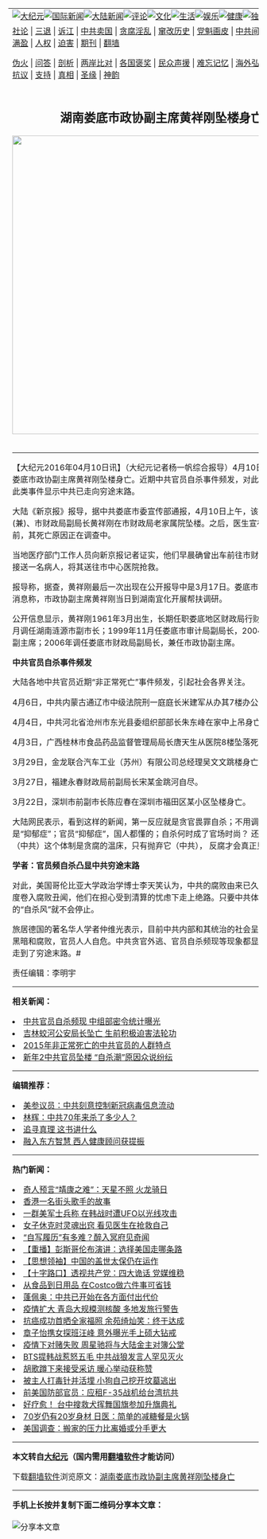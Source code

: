 <a name="1" id="1" target="_blank"></a><span id="1"></span>
<table align=center border="0"><tr><td colspan="2" VALIGN=TOP><a href="https://github.com/jcqvxr322/djy/blob/master/gb/nsc413.md#1"><img src="https://raw.githubusercontent.com/jcqvxr322/www/master/t/djy/1.jpg" title="大纪元"></a><a href="https://github.com/jcqvxr322/djy/blob/master/gb/n24hr.md#1"><img src="https://raw.githubusercontent.com/jcqvxr322/www/master/t/djy/3.jpg" title="国际新闻"></a><a href="https://github.com/jcqvxr322/djy/blob/master/gb/nsc413.md#1"><img src="https://raw.githubusercontent.com/jcqvxr322/www/master/t/djy/4.jpg" title="大陆新闻"></a><a href="https://github.com/jcqvxr322/djy/blob/master/gb/news392.md#1"><img src="https://raw.githubusercontent.com/jcqvxr322/www/master/t/djy/5.jpg" title="评论"></a><a href="https://github.com/jcqvxr322/djy/blob/master/gb/news2007.md#1"><img src="https://raw.githubusercontent.com/jcqvxr322/www/master/t/djy/6.jpg" title="文化"></a><a href="https://github.com/jcqvxr322/djy/blob/master/gb/news2008.md#1"><img src="https://raw.githubusercontent.com/jcqvxr322/www/master/t/djy/7.jpg" title="生活"></a><a href="https://github.com/jcqvxr322/djy/blob/master/gb/ncyule.md#1"><img src="https://raw.githubusercontent.com/jcqvxr322/www/master/t/djy/8.jpg" title="娱乐"></a><a href="https://github.com/jcqvxr322/djy/blob/master/gb/nsc1002.md#1"><img src="https://raw.githubusercontent.com/jcqvxr322/www/master/t/djy/9.jpg" title="健康"><a href="https://github.com/jcqvxr322/djy/blob/master/gb/nf6092.md#1"><img src="https://raw.githubusercontent.com/jcqvxr322/www/master/t/djy/10a.jpg" title="独家"></a><a href="https://github.com/jcqvxr322/djy/blob/master/gb/nf4514.md#1"><img src="https://raw.githubusercontent.com/jcqvxr322/www/master/t/djy/12a.jpg" title="头条"></a></td></tr>
<tr><td colspan="2" VALIGN=TOP><a target="_blank" href="https://github.com/jcqvxr322/djy/blob/master/gb/9p.md#1">社论</a> | <a target="_blank" href="https://github.com/jcqvxr322/djy/blob/master/gb/nf5657.md#1">三退</a> | <a target="_blank" href="https://github.com/jcqvxr322/djy/blob/master/gb/nf6124.md#1">诉江</a> | <a target="_blank" href="https://github.com/jcqvxr322/djy/blob/master/gb/nf1176117.md#1">中共卖国</a> | <a target="_blank" href="https://github.com/jcqvxr322/djy/blob/master/gb/nf5773.md#1">贪腐淫乱</a> | <a target="_blank" href="https://github.com/jcqvxr322/djy/blob/master/gb/nf1176115.md#1">窜改历史</a> | <a target="_blank" href="https://github.com/jcqvxr322/djy/blob/master/gb/nf1176107.md#1">党魁画皮</a> | <a target="_blank" href="https://github.com/jcqvxr322/djy/blob/master/gb/nf1320400.md#1">中共间谍</a> | <a target="_blank" href="https://github.com/jcqvxr322/djy/blob/master/gb/nf1176114.md#1">破坏传统</a> | <a target="_blank" href="https://github.com/jcqvxr322/ntdtv/blob/master/gb/prog447_1.md#1">恶贯满盈</a> | <a target="_blank" href="https://github.com/jcqvxr322/djy/blob/master/gb/ncid278.md#1">人权</a> | <a target="_blank" href="https://github.com/jcqvxr322/djy/blob/master/gb/nf1176111.md#1">迫害</a> | <a target="_blank" href="https://gitlab.com/szzdlab/mh-qikan/blob/master/README.md#1">期刊</a> | <a target="_blank" href="https://github.com/jcqvxr322/www/blob/master/README.md?zsrh#8">翻墙</a></p><p><a target="_blank" href="https://github.com/jcqvxr322/djy/blob/master/gb/nf5562.md#1">伪火</a> | <a target="_blank" href="https://github.com/jcqvxr322/djy/blob/master/gb/nf4378.md#1">问答</a> | <a target="_blank" href="https://github.com/jcqvxr322/djy/blob/master/gb/nf5792.md#1">剖析</a> | <a target="_blank" href="https://github.com/jcqvxr322/djy/blob/master/gb/nf5735.md#1">两岸比对</a> | <a target="_blank" href="https://github.com/jcqvxr322/djy/blob/master/gb/nf6119.md#1">各国褒奖</a> | <a target="_blank" href="https://github.com/jcqvxr322/djy/blob/master/gb/nf6120.md#1">民众声援</a> | <a target="_blank" href="https://github.com/jcqvxr322/djy/blob/master/gb/nf1188594.md#1">难忘记忆</a> | <a target="_blank" href="https://github.com/jcqvxr322/djy/blob/master/gb/nf3180.md#1">海外弘传</a> | <a target="_blank" href="https://github.com/jcqvxr322/djy/blob/master/gb/nf5410.md#1">万人上访</a> | <a target="_blank" href="https://github.com/jcqvxr322/ntdtv/blob/master/gb/prog1530_1.md#1">和平抗议</a> | <a target="_blank" href="https://github.com/jcqvxr322/djy/blob/master/gb/nf4386.md#1">支持</a> | <a target="_blank" href="https://github.com/jcqvxr322/djy/blob/master/gb/nf4389.md#1">真相</a> | <a target="_blank" href="https://github.com/jcqvxr322/djy/blob/master/gb/nf5790.md#1">圣缘</a> | <a target="_blank" href="https://github.com/jcqvxr322/djy/blob/master/gb/nf4786.md#1">神韵</a></td></tr>
<tr><td VALIGN=TOP width="626"><h2 align=center>湖南娄底市政协副主席黄祥刚坠楼身亡</h2>
<img width="600" src="https://i.epochtimes.com/assets/uploads/2020/10/ccp-virus-global-jytj_1200x800-320x200.jpg" />
<h6></h6>
<hr>
	<p>【大纪元2016年04月10日讯】（大纪元记者杨一帆综合报导）4月10日，中共湖南娄底市政协副主席黄祥刚坠楼身亡。近期中共官员<ahref="https://github.com/jcqvxr322/djy/blob/master/gb/tag/%E8%87%AA%E6%9D%80.md#1">自杀</a>事件频发，对此有学者认为，此类事件显示中共已走向穷途末路。</p>
<p>大陆《新京报》报导，据中共娄底市委宣传部通报，4月10日上午，该市政协副主席(兼)、市财政局副局长黄祥刚在市财政局老家属院坠楼。之后，医生宣布其死亡。目前，其死亡原因正在调查中。</p>
<p>当地医疗部门工作人员向新京报记者证实，他们早晨确曾出车前往市财政局老家属院接送一名病人，将其送往市中心医院抢救。</p>
<p>报导称，据查，黄祥刚最后一次出现在公开报导中是3月17日。娄底市经信委发布的消息称，市政协副主席黄祥刚当日到湖南宜化开展帮扶调研。</p>
<p>公开信息显示，黄祥刚1961年3月出生，长期任职娄底地区财政局行财科；1995年8月调任湖南涟源市副市长；1999年11月任娄底市审计局副局长，2004年兼任市政协副主席；2006年调任娄底市财政局副局长，兼任市政协副主席。</p>
<p><strong>中共官员<ahref="https://github.com/jcqvxr322/djy/blob/master/gb/tag/%E8%87%AA%E6%9D%80.md#1">自杀</a>事件频发</strong></p>
<p><span style="line-height: 1.5;">大陆各地中共官员</span><span style="line-height: 1.5;">近期</span><span style="line-height: 1.5;">“非正常死亡”事件频发，引起</span><span style="line-height: 1.5;">社会各界关注。</span></p>
<p>4月6日，中共内蒙古通辽市中级法院刑一庭庭长米建军从办其7楼办公室坠落身亡。</p>
<p>4月4日，中共河北省沧州市东光县委组织部部长朱东峰在家中上吊身亡。</p>
<p>4月3日，广西桂林市食品药品监督管理局局长唐天生从医院8楼坠落死亡。</p>
<p>3月29日，金龙联合汽车工业（苏州）有限公司总经理吴文文跳楼身亡。</p>
<p>3月27日，福建永春财政局前副局长宋某金跳河自尽。</p>
<p>3月22日，深圳市前副巿长陈应春在深圳市福田区某小区坠楼身亡。</p>
<p>大陆网民表示，看到这样的新闻，第一反应就是贪官畏罪自杀；不用调查了，肯定又是“抑郁症”；官员“抑郁症”，国人都懂的；自杀何时成了官场时尚？ 还有网民表示，（中共）这个体制是贪腐的温床，只有抛弃它（中共）， 反腐才会真正见效。</p>
<p><strong>学者：官员频自杀凸显中共穷途末路</strong></p>
<p>对此，美国哥伦比亚大学政治学博士李天笑认为，中共的腐败由来已久，很多官员深度卷入腐败丑闻，他们在担心受到清算的忧虑下走上绝路。只要中共体制存在，官员的“自杀风”就不会停止。</p>
<p>旅居德国的著名华人学者仲维光表示，目前中共内部和其统治的社会呈现从未有过的黑暗和腐败，官员人人自危。中共贪官外逃、官员自杀频现等现象都显示中共已真正走到了穷途末路。#</p>
<p>责任编辑：李明宇</p>
	
<hr>


<strong>相关新闻：</strong>
<li><a href="https://github.com/jcqvxr322/djy/blob/master/gb/15/1/29/n4353824.md#1">中共官员自杀频现 中组部密令统计曝光</a></li>
<li><a href="https://github.com/jcqvxr322/djy/blob/master/gb/15/11/12/n4571516.md#1">吉林蛟河公安局长坠亡 生前积极迫害法轮功</a></li>
<li><a href="https://github.com/jcqvxr322/djy/blob/master/gb/16/1/4/n4608914.md#1">2015年非正常死亡的中共官员的人群特点</a></li>
<li><a href="https://github.com/jcqvxr322/djy/blob/master/gb/16/1/4/n4609151.md#1">新年2中共官员坠楼 “自杀潮”原因众说纷纭</a></li>
<hr>


<strong>编辑推荐：</strong>
<li><a href="https://github.com/onzhi266/djy/blob/master/gb/20/2/22/n11887949.md#1">美参议员：中共刻意控制新冠病毒信息流动</a></li>
<li><a href="https://github.com/tsiac2612/djy/blob/master/gb/19/9/25/n11546701.md#1" target="_blank">林辉：中共70年来杀了多少人？</a></li><li><a href="https://github.com/jcqvxr322/djy/blob/master/gb/19/1/5/n10955468.md?dfh#1" target="_blank">追寻真理 这书讲什么</a></li><li><a href="https://github.com/tsiac2612/djy/blob/master/gb/16/7/18/n8113015.md#1" target="_blank">融入东方智慧 西人健康顾问获提振</a></li>
<hr>

<strong>热门新闻：</strong>
<li><a href="https://github.com/jcqvxr322/djy/blob/master/gb/20/9/26/n12433081.md#1">奇人预言“靖康之难”：天星不照 火龙骑日</a></li>
<li><a href="https://github.com/jcqvxr322/djy/blob/master/gb/20/10/8/n12462258.md#1">香港一名街头歌手的故事</a></li>
<li><a href="https://github.com/jcqvxr322/djy/blob/master/gb/20/10/10/n12466587.md#1">一群美军士兵称 在韩战时遭UFO以光线攻击</a></li>
<li><a href="https://github.com/jcqvxr322/djy/blob/master/gb/20/10/10/n12466299.md#1">女子休克时灵魂出窍 看见医生在抢救自己</a></li>
<li><a href="https://github.com/jcqvxr322/djy/blob/master/gb/20/9/24/n12428110.md#1">“自写履历”有多难？醉入冥府见奇闻</a></li>
<li><a href="https://github.com/jcqvxr322/djy/blob/master/gb/20/10/11/n12468742.md#1">【重播】彭斯哥伦布演讲：选择美国走哪条路</a></li>
<li><a href="https://github.com/jcqvxr322/djy/blob/master/gb/20/8/26/n12359236.md#1">【思想领袖】中国的盖世太保仍在运作</a></li>
<li><a href="https://github.com/jcqvxr322/djy/blob/master/gb/20/10/13/n12472517.md#1">【十字路口】透视共产党：四大诡话 党媒维稳</a></li>
<li><a href="https://github.com/jcqvxr322/djy/blob/master/gb/20/10/10/n12465933.md#1">从食品到日用品 在Costco做六件事可省钱</a></li>
<li><a href="https://github.com/jcqvxr322/djy/blob/master/gb/20/10/11/n12467642.md#1">蓬佩奥：中共已开始在各方面付出代价</a></li>
<li><a href="https://github.com/jcqvxr322/djy/blob/master/gb/20/10/11/n12468085.md#1">疫情扩大 青岛大规模测核酸 多地发旅行警告</a></li>
<li><a href="https://github.com/jcqvxr322/djy/blob/master/gb/20/10/12/n12469576.md#1">抗癌成功首晒全家福照 余苑绮灿笑：终于达成</a></li>
<li><a href="https://github.com/jcqvxr322/djy/blob/master/gb/20/10/11/n12468741.md#1">章子怡携女探班汪峰 意外曝光手上硕大钻戒</a></li>
<li><a href="https://github.com/jcqvxr322/djy/blob/master/gb/20/10/11/n12468501.md#1">疫情下对赌失败 周星驰将与大陆金主对簿公堂</a></li>
<li><a href="https://github.com/jcqvxr322/djy/blob/master/gb/20/10/12/n12471021.md#1">BTS提韩战惹怒五毛 中共战狼发言人罕见灭火</a></li>
<li><a href="https://github.com/jcqvxr322/djy/blob/master/gb/20/10/12/n12471315.md#1">胡歌蹲下来接受采访 暖心举动获称赞</a></li>
<li><a href="https://github.com/jcqvxr322/djy/blob/master/gb/20/10/12/n12469663.md#1">被主人打毒针并活埋 小狗自己挖开坟墓逃出</a></li>
<li><a href="https://github.com/jcqvxr322/djy/blob/master/gb/20/10/12/n12469863.md#1">前美国防部官员：应租F-35战机给台湾抗共</a></li>
<li><a href="https://github.com/jcqvxr322/djy/blob/master/gb/20/10/11/n12467786.md#1">好疗愈！ 台中搜救犬挥舞国旗参加升旗典礼</a></li>
<li><a href="https://github.com/jcqvxr322/djy/blob/master/gb/20/10/12/n12470563.md#1">70岁仍有20岁身材 日医：简单的减糖餐是火锅</a></li>
<li><a href="https://github.com/jcqvxr322/djy/blob/master/gb/20/10/11/n12467896.md#1">美国调查：搬家的压力比离婚或分手更大</a></li>
<hr>

<strong>本文转自<a href="https://www.epochtimes.com">大纪元</a>（国内需用<a href="https://github.com/jcqvxr322/www/blob/master/README.md#8">翻墙软件</a>才能访问）</strong><p>下载<a href="https://github.com/jcqvxr322/www/blob/master/README.md#8">翻墙软件</a>浏览原文：<a href="https://www.epochtimes.com/gb/16/4/10/n7540071.htm">湖南娄底市政协副主席黄祥刚坠楼身亡</a></p><hr>

<strong>手机上长按并复制下面二维码分享本文章：</strong><br><br><img src="https://chart.apis.google.com/chart?cht=qr&chs=240x240&choe=UTF-8&chld=M|2&chl=https://github.com/jcqvxr322/djy/blob/master/gb/16/4/10/n7540071.md%231" title="分享本文章"></td><td VALIGN=TOP><a href="https://github.com/jcqvxr322/djy/blob/master/gb/16/1/21/n4622075.md?dfh#1" target="_blank"><img src="https://raw.githubusercontent.com/jcqvxr322/djy/master/gb/300/wei-f1.jpg" title="中共的伪火骗局"  alt="中共的伪火骗局"></a><br><a href="https://github.com/jcqvxr322/www/blob/master/README.md?dfh#9" target="_blank"><img src="https://raw.githubusercontent.com/jcqvxr322/djy/master/gb/300/yong-h.jpg" title="永恒的见证"  alt="永恒的见证"></a><br><a href="https://github.com/jcqvxr322/djy/blob/master/gb/13/9/29/n3974789.md?dfh#1" target="_blank"><img src="https://raw.githubusercontent.com/jcqvxr322/djy/master/gb/300/shang-lnz.jpg" title="善良女子被中共投男牢"  alt="善良女子被中共投男牢"></a><br><a href="https://github.com/jcqvxr322/djy/blob/master/gb/16/3/16/n4663449.md?dfh#1" target="_blank"><img src="https://raw.githubusercontent.com/jcqvxr322/djy/master/gb/300/huo-z3.jpg" title="警卫目击活摘器官"  alt="警卫目击活摘器官"></a><br><a href="https://github.com/jcqvxr322/djy/blob/master/gb/16/8/7/n8177641.md?dfh#1" target="_blank"><img src="https://raw.githubusercontent.com/jcqvxr322/djy/master/gb/300/huo-z4.jpg" title="证人描述活摘恐怖"  alt="证人描述活摘恐怖"></a><br><a href="https://github.com/jcqvxr322/djy/blob/master/gb/10/4/19/n2881569.md?dfh#1" target="_blank"><img src="https://raw.githubusercontent.com/jcqvxr322/djy/master/gb/300/huo-z1.jpg" title="揭开活摘器官黑幕"  alt="揭开活摘器官黑幕"></a><br><a href="https://github.com/jcqvxr322/djy/blob/master/gb/10/11/7/n3077476.md?dfh#1" target="_blank"><img src="https://raw.githubusercontent.com/jcqvxr322/djy/master/gb/300/ma-ks.jpg" title="马克思的成魔之路"  alt="马克思的成魔之路"></a><br><a href="https://github.com/jcqvxr322/djy/blob/master/gb/14/6/9/n4173977.md?dfh#1" target="_blank"><img src="https://raw.githubusercontent.com/jcqvxr322/djy/master/gb/300/chang-zs.jpg" title="藏字石 蕴天机"  alt="藏字石 蕴天机"></a><br><a href="https://github.com/jcqvxr322/djy/blob/master/gb/18/5/10/n10381511.md?dfh#1" target="_blank"><img src="https://raw.githubusercontent.com/jcqvxr322/djy/master/gb/300/st1.jpg" title="关注3亿人三退"  alt="关注3亿人三退"></a><br><a href="https://github.com/jcqvxr322/djy/blob/master/gb/18/3/21/n10237682.md?dfh#1" target="_blank"><img src="https://raw.githubusercontent.com/jcqvxr322/djy/master/gb/300/jie-t.jpg" title="解体中共复兴中华"  alt="解体中共复兴中华"></a><br><a href="https://github.com/jcqvxr322/djy/blob/master/gb/9/2/9/n2422991.md?dfh#1" target="_blank"><img src="https://raw.githubusercontent.com/jcqvxr322/djy/master/gb/300/gao-zs.jpg" title="中共迫害良心律师"  alt="中共迫害良心律师"></a><br><a href="https://github.com/jcqvxr322/djy/blob/master/gb/18/12/9/n10900044.md?dfh#1" target="_blank"><img src="https://raw.githubusercontent.com/jcqvxr322/djy/master/gb/300/sj1.jpg" title="303万人举报江泽民"  alt="303万人举报江泽民"></a><br><a href="https://github.com/jcqvxr322/djy/blob/master/gb/18/8/28/n10672014.md?dfh#1" target="_blank"><img src="https://raw.githubusercontent.com/jcqvxr322/djy/master/gb/300/sj2.jpg" title="这些官员为何起诉江泽民"  alt="这些官员为何起诉江泽民"></a><br><a href="https://github.com/jcqvxr322/djy/blob/master/gb/8/12/18/n2367165.md?dfh#1" target="_blank"><img src="https://raw.githubusercontent.com/jcqvxr322/djy/master/gb/300/liangan.jpg" title="海峡两岸的强烈对比"  alt="海峡两岸的强烈对比"></a><br><a href="https://github.com/jcqvxr322/djy/blob/master/gb/15/12/10/n4593139.md?dfh#1" target="_blank"><img src="https://raw.githubusercontent.com/jcqvxr322/djy/master/gb/300/jia-ndzl.jpg" title="加拿大总理的贺信"  alt="加拿大总理的贺信"></a><br><a href="https://github.com/jcqvxr322/djy/blob/master/gb/11/6/17/n3289382.md?dfh#1" target="_blank"><img src="https://raw.githubusercontent.com/jcqvxr322/djy/master/gb/300/xiao-wd.jpg" title="探寻真相兼听则明"  alt="探寻真相兼听则明"></a><br><a href="https://github.com/jcqvxr322/djy/blob/master/gb/18/10/27/n10812623.md?dfh#1" target="_blank"><img src="https://raw.githubusercontent.com/jcqvxr322/djy/master/gb/300/yindu.jpg" title="印度媒体报道东方"  alt="印度媒体报道东方"></a><br><a href="https://github.com/jcqvxr322/djy/blob/master/gb/18/6/9/n10469652.md?dfh#1" target="_blank"><img src="https://raw.githubusercontent.com/jcqvxr322/djy/master/gb/300/xie-j.jpg" title="不一样的海外校园"  alt="不一样的海外校园"></a><br><a href="https://github.com/jcqvxr322/djy/blob/master/gb/7/4/5/n1669415.md?dfh#1" target="_blank"><img src="https://raw.githubusercontent.com/jcqvxr322/djy/master/gb/300/li-up.jpg" title="从大师到徒弟的传奇"  alt="从大师到徒弟的传奇"></a><br><a href="https://github.com/jcqvxr322/djy/blob/master/gb/17/5/26/n9191512.md?dfh#1" target="_blank"><img src="https://raw.githubusercontent.com/jcqvxr322/djy/master/gb/300/zfl2.jpg" title="亿万人与东方一本奇书"  alt="亿万人与东方一本奇书"></a><br><a href="https://github.com/jcqvxr322/djy/blob/master/gb/13/11/27/n4020290.md?dfh#1" target="_blank"><img src="https://raw.githubusercontent.com/jcqvxr322/djy/master/gb/300/zhen-h.jpg" title="大陆见不到的震撼场面"  alt="大陆见不到的震撼场面"></a><br><a href="https://github.com/jcqvxr322/djy/blob/master/gb/15/7/17/n4482910.md?dfh#1" target="_blank"><img src="https://raw.githubusercontent.com/jcqvxr322/djy/master/gb/300/dalu-sk.jpg" title="人心向善 大陆当初盛况"  alt="人心向善 大陆当初盛况"></a><br><a href="https://github.com/jcqvxr322/djy/blob/master/gb/19/1/5/n10955468.md?dfh#1" target="_blank"><img src="https://raw.githubusercontent.com/jcqvxr322/djy/master/gb/300/zfl1.jpg" title="追寻真理 这书讲什么"  alt="追寻真理 这书讲什么"></a><br><a href="https://github.com/jcqvxr322/www/blob/master/README.md?dfh#1" target="_blank"><img src="https://raw.githubusercontent.com/jcqvxr322/djy/master/gb/300/fq1.jpg" title="下载免费翻墙软件"  alt="下载免费翻墙软件"></a><br></td></tr></table>
